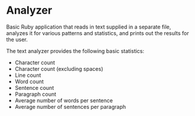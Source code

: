 # Analyzer
Basic Ruby application that reads in text supplied in a separate file, analyzes it for various patterns and statistics, and prints out the results for the user.

The text analyzer provides the following basic statistics:
- Character count
- Character count (excluding spaces)
- Line count
- Word count
- Sentence count
- Paragraph count
- Average number of words per sentence
- Average number of sentences per paragraph
